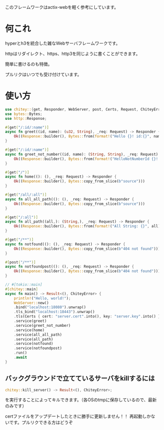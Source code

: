 このフレームワークはactix-webを軽く参考にしています。
# 何これ
hyperとh3を統合した雑なWebサーバフレームワークです。<br>

httpはリダイレクト、https、http3を同じように書くことができます。<br>

簡単に書けるのも特徴。<br>

プルリクはいつでも受け付けています。<br>

# 使い方

```rust
use chitey::{get, Responder, WebServer, post, Certs, Request, ChiteyError};
use bytes::Bytes;
use http::Response;

#[get("/:id/:name")]
async fn greet((id, name): (u32, String), _req: Request) -> Responder {
    Ok((Response::builder(), Bytes::from(format!("Hello {}! id:{}", name, id))))
}

#[get("/:id/:name")]
async fn greet_not_number((id, name): (String, String), _req: Request) -> Responder {
    Ok((Response::builder(), Bytes::from(format!("HelloNotNumberId {}! id:{}", name, id))))
}

#[get("/")]
async fn home((): (), _req: Request) -> Responder {
    Ok((Response::builder(), Bytes::copy_from_slice(b"source")))
}

#[get("/all/:all")]
async fn all_all_path((): (), _req: Request) -> Responder {
    Ok((Response::builder(), Bytes::copy_from_slice(b"source")))
}

#[get("/:all")]
async fn all_path((all,): (String,), _req: Request) -> Responder {
    Ok((Response::builder(), Bytes::from(format!("All String: {}", all))))
}

#[get("/**")]
async fn notfound((): (), _req: Request) -> Responder {
    Ok((Response::builder(), Bytes::copy_from_slice(b"404 not found")))
}

#[post("/**")]
async fn notfoundpost((): (), _req: Request) -> Responder {
    Ok((Response::builder(), Bytes::copy_from_slice(b"404 not found")))
}

// #[tokio::main]
#[chitey::main]
async fn main() -> Result<(), ChiteyError> {
    println!("Hello, world!");
    WebServer::new()
    .bind("localhost:18080").unwrap()
    .tls_bind("localhost:18443").unwrap()
    .tls(Certs { cert: "server.cert".into(), key: "server.key".into() })
    .service(greet)
    .service(greet_not_number)
    .service(home)
    .service(all_all_path)
    .service(all_path)
    .service(notfound)
    .service(notfoundpost)
    .run()
    .await
}
```

## バックグラウンドで立てているサーバをkillするには
```rust
chitey::kill_server() -> Result<(), ChiteyError>;
```
を実行することによってキルできます。（各OSのtmpに保存しているので、最新のみです）

certファイルをアップデートしたときに勝手に更新しません！！
再起動しかないです。プルリクできる方はどうぞ
